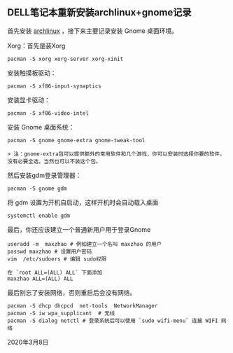﻿##  DELL笔记本重新安装archlinux+gnome记录

首先安装 [archlinux][1] ，接下来主要记录安装 Gnome 桌面环境。

Xorg：首先是装Xorg

	pacman -S xorg xorg-server xorg-xinit

安装触摸板驱动：

	pacman -S xf86-input-synaptics

安装显卡驱动：

	pacman -S xf86-video-intel

安装 Gnome 桌面系统：

	pacman -S gnome gnome-extra gnome-tweak-tool

	> 注：gnome-extra包可以提供额外的常用软件和几个游戏，你可以安装时选择你要的软件，没有必要全选，当然也可以不装这个包。

然后安装gdm登录管理器：

	pacman -S gnome gdm

将 gdm 设置为开机自启动，这样开机时会自动载入桌面

	systemctl enable gdm

最后，你还应该建立一个普通新用户用于登录Gnome

	useradd -m  maxzhao # 例如建立一个名叫 maxzhao 的用户
	passwd maxzhao # 设置用户密码
	vim  /etc/sudoers # 编辑 sudo权限

	在 `root ALL=(ALL) ALL` 下面添加 
	maxzhao ALL=(ALL) ALL

最后别忘了安装网络，否则重启后会没有网络。

	pacman -S dhcp dhcpcd  net-tools  NetworkManager 
	pacman -S iw wpa_supplicant  # 无线
	pacman -S dialog netctl # 登录系统后可以使用 `sudo wifi-menu` 连接 WIFI 网络


2020年3月8日

[1]:	https://github.com/windfromdesert/blog/blob/master/2017/archlinux%E5%AE%89%E8%A3%85.md
 
